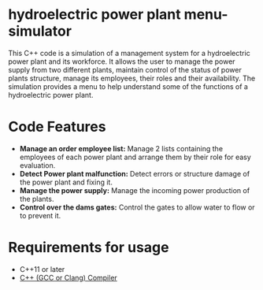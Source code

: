 # hydroelectric power plant menu-simulator
This C++ code is a simulation of a management system for a hydroelectric power plant and its workforce. It allows the user to manage the power supply from two different plants, maintain control of the status of power plants structure, manage its employees, their roles and their availability. The simulation provides a menu to help understand some of the functions of a hydroelectric power plant.

# Code Features
* **Manage an order employee list:** Manage 2 lists containing the employees of each power plant and arrange them by their role for easy evaluation.
* **Detect Power plant malfunction:** Detect errors or structure damage of the power plant and fixing it.
* **Manage the power supply:** Manage the incoming power production of the plants.
* **Control over the dams gates:** Control the gates to allow water to flow or to prevent it.

# Requirements for usage
* C++11 or later
* [C++ (GCC or Clang) Compiler](https://code.visualstudio.com/docs/languages/cpp#_install-a-compiler)
